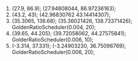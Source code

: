 1. (27.9, 86.9); (27.94808044, 86.97236163);
2. (43.2, 43); (42.96830762 43.14414307);
6. (35.3065, 138.68); (35.36021426, 138.73371426); GoldenRatioScheduler(0.004, 20);
7. (39.65, 44.205); (39.72058062, 44.27575841); GolderRatioScheduler(0.006, 10);
8. (-3.314, 37.331); (-3.24903230, 36.75096769); GolderRatioScheduler(0.006, 20);